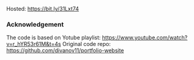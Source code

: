 Hosted: https://bit.ly/31Lxt74

### Acknowledgement
The code is based on Yotube playlist: https://www.youtube.com/watch?v=r_hYR53r61M&t=4s
Original code repo: https://github.com/divanov11/portfolio-website
